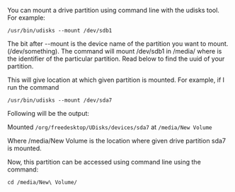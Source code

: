 You can mount a drive partition using command line with the udisks tool. For example:

```/usr/bin/udisks --mount /dev/sdb1```

The bit after --mount is the device name of the partition you want to mount. (/dev/something). The command will mount /dev/sdb1 in /media/<uuid> where <uuid> is the identifier of the particular partition. Read below to find the uuid of your partition. 


This will give location at which given partition is mounted. For example, if I run the command 

```/usr/bin/udisks --mount /dev/sda7```

Following will be the output:

Mounted ```/org/freedesktop/UDisks/devices/sda7``` at ```/media/New Volume```

Where /media/New Volume is the location where given drive partition sda7 is mounted.

Now, this partition can be accessed using command line using the command:

```cd /media/New\ Volume/```
